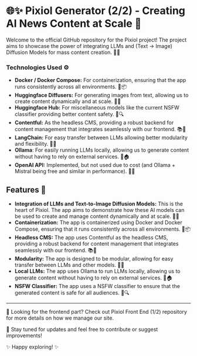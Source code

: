 # 🌐✨ Pixiol Generator (2/2) - Creating AI News Content at Scale 🚀

Welcome to the official GitHub repository for the Pixiol project! The project aims to showcase the power of integrating LLMs and (Text -> Image) Diffusion Models for mass content creation. 🤖🎨

### Technologies Used ⚙️

- **Docker / Docker Compose:** For containerization, ensuring that the app runs consistently across all environments. 🐳📦
- **Huggingface Diffusers:** For generating images from text, allowing us to create content dynamically and at scale. 🤖🎨
- **Huggingface Hub:** For miscellaneous models like the current NSFW classifier providing better content safety. 🤖🔍
- **Contentful:** As the headless CMS, providing a robust backend for content management that integrates seamlessly with our frontend. 📚🔗
- **LangChain:** For easy transfer between LLMs allowing better modularity and flexibility. 🤖🔗
- **Ollama**: For easily running LLMs locally, allowing us to generate content without having to rely on external services. 🤖🏠
- **OpenAI API:** Implemented, but not used due to cost (and Ollama + Mistral being free and similar in performance). 🤖💸

## Features 🌟

- **Integration of LLMs and Text-to-Image Diffusion Models:** This is the heart of Pixiol. The app aims to demonstrate how these AI models can be used to create and manage content dynamically and at scale. 🤖🎨
- **Containerization:** The app is containerized using Docker and Docker Compose, ensuring that it runs consistently across all environments. 🐳📦
- **Headless CMS:** The app uses Contentful as the headless CMS, providing a robust backend for content management that integrates seamlessly with our frontend. 📚🔗
- **Modularity:** The app is designed to be modular, allowing for easy transfer between LLMs and other models. 🤖🔗
- **Local LLMs:** The app uses Ollama to run LLMs locally, allowing us to generate content without having to rely on external services. 🤖🏠
- **NSFW Classifier:** The app uses a NSFW classifier to ensure that the generated content is safe for all audiences. 🤖🔍

---

👀 Looking for the frontend part? Check out Pixiol Front End (1/2) repository for more details on how we manage our site.

🙌 Stay tuned for updates and feel free to contribute or suggest improvements!

✨ Happy exploring! ✨
